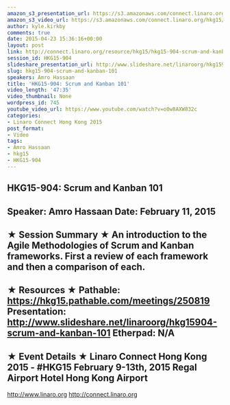 ```yaml
---
amazon_s3_presentation_url: https://s3.amazonaws.com/connect.linaro.org/hkg15/Videos/02-11-Wednesday/HKG15-904.pdf
amazon_s3_video_url: https://s3.amazonaws.com/connect.linaro.org/hkg15/Videos/02-11-Wednesday/HKG15-904+Scrum+and+Kanban+101.mp4
author: kyle.kirkby
comments: true
date: 2015-04-23 15:36:16+00:00
layout: post
link: http://connect.linaro.org/resource/hkg15/hkg15-904-scrum-and-kanban-101/
session_id: HKG15-904
slideshare_presentation_url: http://www.slideshare.net/linaroorg/hkg15904-scrum-and-kanban-101
slug: hkg15-904-scrum-and-kanban-101
speakers: Amro Hassaan
title: 'HKG15-904: Scrum and Kanban 101'
video_length: '47:35'
video_thumbnail: None
wordpress_id: 745
youtube_video_url: https://www.youtube.com/watch?v=o0w8AXW832c
categories:
- Linaro Connect Hong Kong 2015
post_format:
- Video
tags:
- Amro Hassaan
- hkg15
- HKG15-904
---
```


HKG15-904: Scrum and Kanban 101 
--------------------------------------------------- 
Speaker: Amro Hassaan 
Date: February 11, 2015 
--------------------------------------------------- 
★ Session Summary ★ 
An introduction to the Agile Methodologies of Scrum and Kanban frameworks. First a review of each framework and then a comparison of each. 
-------------------------------------------------- 
★ Resources ★ 
Pathable: https://hkg15.pathable.com/meetings/250819 
Presentation:  http://www.slideshare.net/linaroorg/hkg15904-scrum-and-kanban-101 
Etherpad: N/A 
--------------------------------------------------- 
★ Event Details ★ 
Linaro Connect Hong Kong 2015 - #HKG15 
February 9-13th, 2015 
Regal Airport Hotel Hong Kong Airport 
--------------------------------------------------- 
http://www.linaro.org 
http://connect.linaro.org
